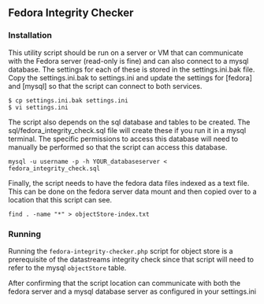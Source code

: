 ## Fedora Integrity Checker
### Installation
This utility script should be run on a server or VM that can communicate with the Fedora server (read-only is fine) and can also connect to a mysql database.  The settings for each of these is stored in the settings.ini.bak file.  Copy the settings.ini.bak to settings.ini and update the settings for [fedora] and [mysql] so that the script can connect to both services.

    $ cp settings.ini.bak settings.ini
    $ vi settings.ini

The script also depends on the sql database and tables to be created.  The sql/fedora_integrity_check.sql file will create these if you run it in a mysql terminal.  The specific permissions to access this database will need to manually be performed so that the script can access this database.

    mysql -u username -p -h YOUR_databaseserver < fedora_integrity_check.sql

Finally, the script needs to have the fedora data files indexed as a text file.  This can be done on the fedora server data mount and then copied over to a location that this script can see.

    find . -name "*" > objectStore-index.txt

### Running
Running the `fedora-integrity-checker.php` script for object store is a prerequisite of the datastreams integrity check since that script will need to refer to the mysql `objectStore` table.

After confirming that the script location can communicate with both the fedora server and a mysql database server as configured in your settings.ini

